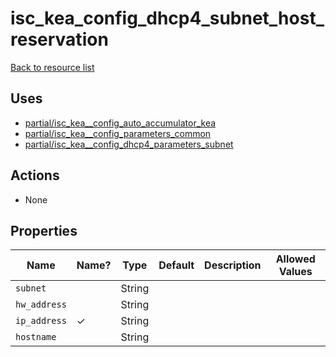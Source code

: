 # isc_kea_config_dhcp4_subnet_host_reservation

[Back to resource list](../README.md#resources)

## Uses

- [partial/isc_kea__config_auto_accumulator_kea](partial/isc_kea__config_auto_accumulator_kea.md)
- [partial/isc_kea__config_parameters_common](partial/isc_kea__config_parameters_common.md)
- [partial/isc_kea__config_dhcp4_parameters_subnet](partial/isc_kea__config_dhcp4_parameters_subnet.md)

## Actions

- None

## Properties

| Name         | Name? | Type   | Default | Description | Allowed Values |
| ------------ | ----- | ------ | ------- | ----------- | -------------- |
| `subnet`     |       | String |         |             |                |
| `hw_address` |       | String |         |             |                |
| `ip_address` | ✓     | String |         |             |                |
| `hostname`   |       | String |         |             |                |
